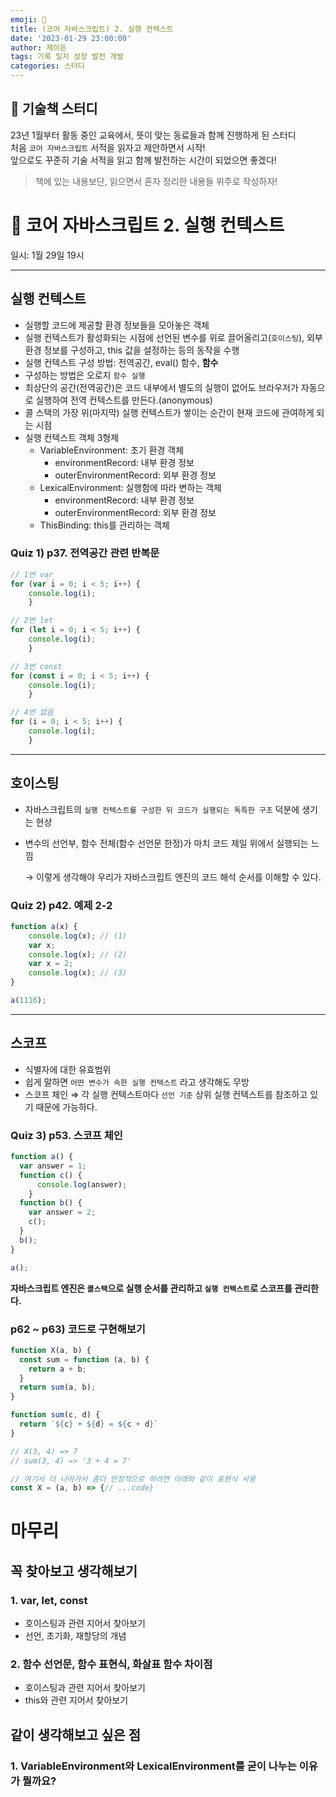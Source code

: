 ```yaml
---
emoji: 🏀
title: (코어 자바스크립트) 2. 실행 컨텍스트
date: '2023-01-29 23:00:00'
author: 제이든
tags: 기록 일지 성장 발전 개발
categories: 스터디
---
```


## 🏀 기술책 스터디

23년 1월부터 활동 중인 교육에서, 뜻이 맞는 동료들과 함께 진행하게 된 스터디<br/>
처음 `코어 자바스크립트` 서적을 읽자고 제안하면서 시작!<br/>
앞으로도 꾸준히 기술 서적을 읽고 함께 발전하는 시간이 되었으면 좋겠다!

> 책에 있는 내용보단, 읽으면서 혼자 정리한 내용들 위주로 작성하자!

# 🏅 코어 자바스크립트 2. 실행 컨텍스트

일시: 1월 29일 19시

---

## 실행 컨텍스트

- 실행할 코드에 제공할 환경 정보들을 모아놓은 객체
- 실행 컨텍스트가 활성화되는 시점에 선언된 변수를 위로 끌어올리고(`호이스팅`), 외부 환경 정보를 구성하고, this 값을 설정하는 등의 동작을 수행
- 실행 컨텍스트 구성 방법: 전역공간, eval() 함수, **함수**
- 구성하는 방법은 오로지 `함수 실행`
- 최상단의 공간(전역공간)은 코드 내부에서 별도의 실행이 없어도 브라우저가 자동으로 실행하여 전역 컨텍스트를 만든다.(anonymous)
- 콜 스택의 가장 위(마지막) 실행 컨텍스트가 쌓이는 순간이 현재 코드에 관여하게 되는 시점
- 실행 컨텍스트 객체 3형제
  - VariableEnvironment: 초기 환경 객체
    - environmentRecord: 내부 환경 정보
    - outerEnvironmentRecord: 외부 환경 정보
  - LexicalEnvironment: 실행함에 따라 변하는 객체
    - environmentRecord: 내부 환경 정보
    - outerEnvironmentRecord: 외부 환경 정보
  - ThisBinding: this를 관리하는 객체

### Quiz 1) p37. 전역공간 관련 반복문

```jsx
// 1번 var
for (var i = 0; i < 5; i++) {
	console.log(i);
	}

// 2번 let
for (let i = 0; i < 5; i++) {
	console.log(i);
	}

// 3번 const
for (const i = 0; i < 5; i++) {
	console.log(i);
	}

// 4번 없음
for (i = 0; i < 5; i++) {
	console.log(i);
	}
```

---

## 호이스팅

- 자바스크립트의 `실행 컨텍스트를 구성한 뒤 코드가 실행되는 독특한 구조` 덕분에 생기는 현상
- 변수의 선언부, 함수 전체(함수 선언문 한정)가 마치 코드 제일 위에서 실행되는 느낌

  → 이렇게 생각해야 우리가 자바스크립트 엔진의 코드 해석 순서를 이해할 수 있다.


### Quiz 2) p42. 예제 2-2

```jsx
function a(x) {
	console.log(x); // (1)
	var x;
	console.log(x); // (2)
	var x = 2;
	console.log(x); // (3)
}

a(1116);
```

---

## 스코프

- 식별자에 대한 유효범위
- 쉽게 말하면 `어떤 변수가 속한 실행 컨텍스트` 라고 생각해도 무방
- 스코프 체인 ⇒ 각 실행 컨텍스트마다 `선언 기준` 상위 실행 컨텍스트를 참조하고 있기 때문에 가능하다.

### Quiz 3) p53. 스코프 체인

```jsx
function a() {
  var answer = 1;
  function c() {
      console.log(answer);
    }
  function b() {
    var answer = 2;
    c();
  }
  b();
}

a();
```

**자바스크립트 엔진은 `콜스택`으로 실행 순서를 관리하고 `실행 컨텍스트`로 스코프를 관리한다.**

### p62 ~ p63) 코드로 구현해보기

```jsx
function X(a, b) {
  const sum = function (a, b) {
    return a + b;
  }
  return sum(a, b);
}

function sum(c, d) {
  return `${c} + ${d} = ${c + d}`
}

// X(3, 4) => 7
// sum(3, 4) => '3 + 4 = 7'

// 여기서 더 나아가서 좀더 안정적으로 하려면 아래와 같이 표현식 사용
const X = (a, b) => {// ...code}
```

# 마무리

## 꼭 찾아보고 생각해보기

### 1. var, let, const

- 호이스팅과 관련 지어서 찾아보기
- 선언, 초기화, 재할당의 개념

### 2. 함수 선언문, 함수 표현식, 화살표 함수 차이점

- 호이스팅과 관련 지어서 찾아보기
- this와 관련 지어서 찾아보기

## 같이 생각해보고 싶은 점

### 1. VariableEnvironment와 LexicalEnvironment를 굳이 나누는 이유가 뭘까요?